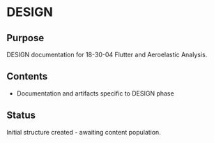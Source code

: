 # DESIGN

## Purpose
DESIGN documentation for 18-30-04 Flutter and Aeroelastic Analysis.

## Contents
- Documentation and artifacts specific to DESIGN phase

## Status
Initial structure created - awaiting content population.
